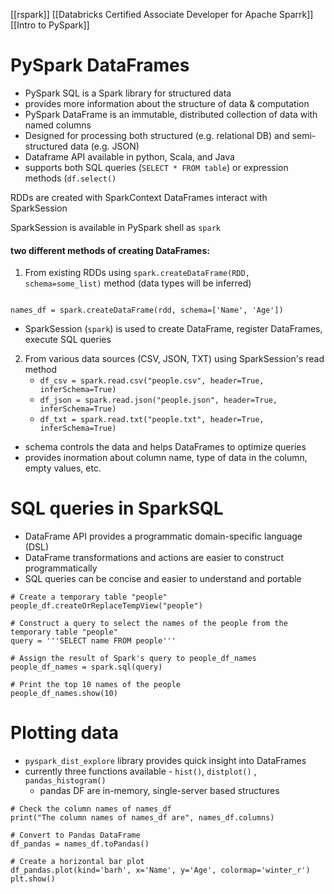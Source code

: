 [[rspark]] [[Databricks Certified Associate Developer for Apache Sparrk]] [[Intro to PySpark]]
# PySpark DataFrames
- PySpark SQL is a Spark library for structured data
- provides more information about the structure of data & computation
- PySpark DataFrame is an immutable, distributed collection of data with named columns
- Designed for processing both structured (e.g. relational DB) and semi-structured data (e.g. JSON)
- Dataframe API available in python, Scala, and Java
- supports both SQL queries (`SELECT * FROM table`) or expression methods (`df.select()`

RDDs are created with SparkContext 
DataFrames interact with SparkSession

SparkSession is available in PySpark shell as `spark`

#### two different methods of creating DataFrames:
1. From existing RDDs using `spark.createDataFrame(RDD, schema=some_list)` method (data types will be inferred)
```rdd = sc.parallelize(sample_list)

names_df = spark.createDataFrame(rdd, schema=['Name', 'Age'])
```
-   SparkSession (`spark`) is used to create DataFrame, register DataFrames, execute SQL queries

2. From various data sources (CSV, JSON, TXT) using SparkSession's read method
    -   `df_csv = spark.read.csv("people.csv", header=True, inferSchema=True)`
    -   `df_json = spark.read.json("people.json", header=True, inferSchema=True)`
    -   `df_txt = spark.read.txt("people.txt", header=True, inferSchema=True)`
- schema controls the data and helps DataFrames to optimize queries
- provides inormation about column name, type of data in the column, empty values, etc.

# SQL queries in SparkSQL
- DataFrame API provides a programmatic domain-specific language (DSL)
- DataFrame transformations and actions are easier to construct programmatically
- SQL queries can be concise and easier to understand and portable
```
# Create a temporary table "people"
people_df.createOrReplaceTempView("people")

# Construct a query to select the names of the people from the temporary table "people"
query = '''SELECT name FROM people'''

# Assign the result of Spark's query to people_df_names
people_df_names = spark.sql(query)

# Print the top 10 names of the people
people_df_names.show(10)
```

# Plotting data
- `pyspark_dist_explore` library provides quick insight into DataFrames
- currently three functions available - `hist()`, `distplot()` , `pandas_histogram()`
    - pandas DF are in-memory, single-server based structures 
```
# Check the column names of names_df
print("The column names of names_df are", names_df.columns)

# Convert to Pandas DataFrame  
df_pandas = names_df.toPandas()

# Create a horizontal bar plot
df_pandas.plot(kind='barh', x='Name', y='Age', colormap='winter_r')
plt.show()
```
